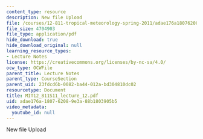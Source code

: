 ```yaml
---
content_type: resource
description: New file Upload
file: /courses/12-811-tropical-meteorology-spring-2011/adae176a180762089e3a88b1803905b5_MIT12_811S11_lecture_12.pdf
file_size: 4704903
file_type: application/pdf
hide_download: true
hide_download_original: null
learning_resource_types:
- Lecture Notes
license: https://creativecommons.org/licenses/by-nc-sa/4.0/
ocw_type: OCWFile
parent_title: Lecture Notes
parent_type: CourseSection
parent_uid: 23fdcd6b-0082-ba44-012a-bd304810dc02
resourcetype: Document
title: MIT12_811S11_lecture_12.pdf
uid: adae176a-1807-6208-9e3a-88b1803905b5
video_metadata:
  youtube_id: null
---
```

New file Upload